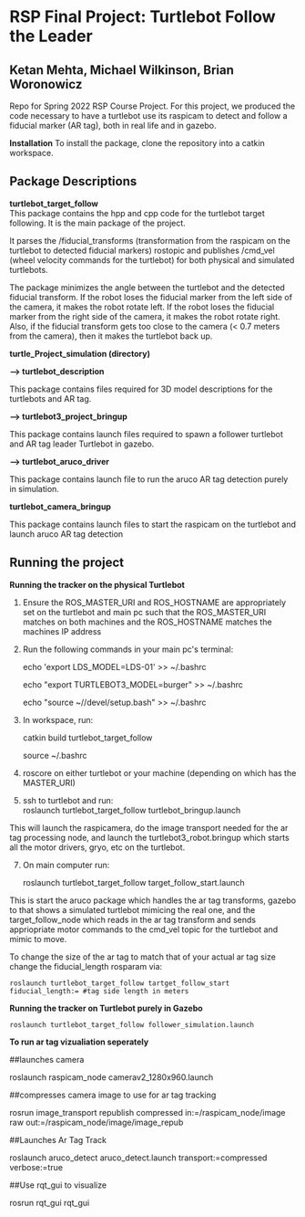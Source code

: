 # RSP Final Project: Turtlebot Follow the Leader
Ketan Mehta, Michael Wilkinson, Brian Woronowicz
------------------------------------------------
Repo for Spring 2022 RSP Course Project.
For this project, we produced the code necessary to have a turtlebot use its raspicam to detect and follow a fiducial marker (AR tag), both in real life and in gazebo. 

__Installation__
To install the package, clone the repository into a catkin workspace.

__Package Descriptions__
------------------------------------------------
__turtlebot_target_follow__  
This package contains the hpp and cpp code for the turtlebot target following. It is the main package of the project.  
	
It parses the /fiducial_transforms (transformation from the raspicam on the turtlebot to detected fiducial markers) rostopic and publishes /cmd_vel (wheel velocity commands for the turtlebot) for both physical and simulated turtlebots.   
	
The package minimizes the angle between the turtlebot and the detected fiducial transform. If the robot loses the fiducial marker from the left side of the camera, it makes the robot rotate left. If the robot loses the fiducial marker from the right side of the camera, it makes the robot rotate right. Also, if the fiducial transform gets too close to the camera (< 0.7 meters from the camera), then it makes the turtlebot back up.  
	
	
__turtle_Project_simulation (directory)__  

__--> turtlebot_description__  

This package contains files required for 3D model descriptions for the turtlebots and AR tag.  
	
__--> turtlebot3_project_bringup__  

This package contains launch files required to spawn a follower turtlebot and AR tag leader Turtlebot in gazebo.  
	
__--> turtlebot_aruco_driver__  

This package contains launch file to run the aruco AR tag detection purely in simulation.  
	

__turtlebot_camera_bringup__  

This package contains launch files to start the raspicam on the turtlebot and launch aruco AR tag detection




__Running the project__
------------------------------------------------

__Running the tracker on the physical Turtlebot__
1. Ensure the ROS_MASTER_URI and ROS_HOSTNAME are appropriately set on the turtlebot and main pc such that the ROS_MASTER_URI matches on both machines and the ROS_HOSTNAME matches the machines IP address

2. Run the following commands in your main pc's terminal:


  	echo 'export LDS_MODEL=LDS-01' >> ~/.bashrc
	
  	echo "export TURTLEBOT3_MODEL=burger" >> ~/.bashrc
	
  	echo "source ~/<workspace project is in>/devel/setup.bash" >> ~/.bashrc

4. In workspace, run:
	
	
	catkin build turtlebot_target_follow
	
	source ~/.bashrc

5. roscore on either turtlebot or your machine (depending on which has the MASTER_URI)

6. ssh to turtlebot and run:  
	roslaunch turtlebot_target_follow turtlebot_bringup.launch

This will launch the raspicamera, do the image transport needed for the ar tag processing node, and launch the turtlebot3_robot.bringup which starts all the motor drivers, gryo, etc on the turtlebot. 

7. On main computer run:  
	
	roslaunch turtlebot_target_follow target_follow_start.launch

This is start the aruco package which handles the ar tag transforms, gazebo to that shows a simulated turtlebot mimicing the real one, and the target_follow_node which reads in the ar tag transform and sends appriopriate motor commands to the cmd_vel topic for the turtlebot and mimic to move.

To change the size of the ar tag to match that of your actual ar tag size change the fiducial_length rosparam via:  
	
	roslaunch turtlebot_target_follow tartget_follow_start fiducial_length:= #tag side length in meters
  
__Running the tracker on Turtlebot purely in Gazebo__  
	
	roslaunch turtlebot_target_follow follower_simulation.launch
  
__To run ar tag vizualiation seperately__
	
##launches camera
	
roslaunch raspicam_node camerav2_1280x960.launch

##compresses camera image to use for ar tag tracking
	
rosrun image_transport republish compressed in:=/raspicam_node/image raw out:=/raspicam_node/image/image_repub

##Launches Ar Tag Track
	
roslaunch aruco_detect aruco_detect.launch transport:=compressed verbose:=true

##Use rqt_gui to visualize
	
rosrun rqt_gui rqt_gui
